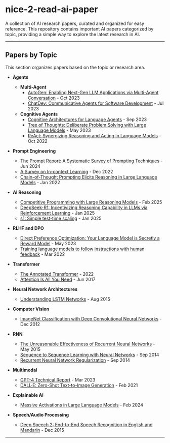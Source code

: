 # nice-2-read-ai-paper

A collection of AI research papers, curated and organized for easy reference. This repository contains important AI papers categorized by topic, providing a simple way to explore the latest research in AI.

---

## Papers by Topic

This section organizes papers based on the topic or research area.

- **Agents**
  - **Multi-Agent**
    - [AutoGen: Enabling Next-Gen LLM Applications via Multi-Agent Conversation](https://arxiv.org/abs/2308.08155) - Oct 2023
    - [ChatDev: Communicative Agents for Software Development](https://arxiv.org/abs/2307.07924) - Jul 2023
  - **Cognitive Agents**
    - [Cognitive Architectures for Language Agents](https://arxiv.org/abs/2309.02427) - Sep 2023
    - [Tree of Thoughts: Deliberate Problem Solving with Large Language Models](https://arxiv.org/abs/2305.10601) - May 2023
    - [ReAct: Synergizing Reasoning and Acting in Language Models](https://arxiv.org/abs/2210.03629) - Oct 2022

- **Prompt Engineering**
  - [The Prompt Report: A Systematic Survey of Prompting Techniques](https://arxiv.org/abs/2406.06608) - Jun 2024
  - [A Survey on In-context Learning](https://arxiv.org/abs/2301.00234) - Dec 2022
  - [Chain-of-Thought Prompting Elicits Reasoning in Large Language Models](https://arxiv.org/abs/2201.11903) - Jan 2022
 
- **AI Reasoning**
  - [Competitive Programming with Large Reasoning Models](https://arxiv.org/abs/2502.06807) - Feb 2025
  - [DeepSeek-R1: Incentivizing Reasoning Capability in LLMs via Reinforcement Learning](https://arxiv.org/abs/2501.12948) - Jan 2025
  - [s1: Simple test-time scaling](https://arxiv.org/abs/2501.19393) - Jan 2025
    
- **RLHF and DPO**
  - [Direct Preference Optimization: Your Language Model is Secretly a Reward Model](https://arxiv.org/abs/2305.18290) - May 2023
  - [Training language models to follow instructions with human feedback](https://arxiv.org/abs/2203.02155) - Mar 2022
 
- **Transformer**
  - [The Annotated Transformer](https://nlp.seas.harvard.edu/annotated-transformer/) - 2022
  - [Attention Is All You Need](https://arxiv.org/abs/1706.03762) - Jun 2017
 
- **Neural Network Architectures**
  - [Understanding LSTM Networks](https://web.stanford.edu/class/cs379c/archive/2018/class_messages_listing/content/Artificial_Neural_Network_Technology_Tutorials/OlahLSTM-NEURAL-NETWORK-TUTORIAL-15.pdf) - Aug 2015

- **Computer Vision**
  - [ImageNet Classification with Deep Convolutional Neural Networks](https://proceedings.neurips.cc/paper_files/paper/2012/file/c399862d3b9d6b76c8436e924a68c45b-Paper.pdf) - Dec 2012

- **RNN**
  - [The Unreasonable Effectiveness of Recurrent Neural Networks](https://karpathy.github.io/2015/05/21/rnn-effectiveness/) - May 2015
  - [Sequence to Sequence Learning with Neural Networks](https://arxiv.org/abs/1409.3215) - Sep 2014
  - [Recurrent Neural Network Regularization](https://arxiv.org/abs/1409.2329) - Sep 2014
 
- **Multimodal**
  - [GPT-4 Technical Report](https://arxiv.org/abs/2303.08774) - Mar 2023
  - [DALL·E: Zero-Shot Text-to-Image Generation](https://arxiv.org/abs/2102.12092) - Feb 2021
  
- **Explainable AI**
  - [Massive Activations in Large Language Models](https://arxiv.org/abs/2402.17762) - Feb 2024

- **Speech/Audio Processing**
  - [Deep Speech 2: End-to-End Speech Recognition in English and Mandarin](https://arxiv.org/abs/1512.02595) - Dec 2015

---

